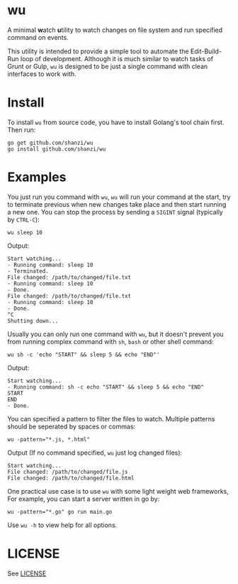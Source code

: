 # wu

A minimal **w**atch **u**tility to watch changes on file system and run specified
command on events.

This utility is intended to provide a simple tool to automate the Edit-Build-Run
loop of development. Although it is much similar to watch tasks of Grunt or Gulp,
`wu` is designed to be just a single command with clean interfaces to work with.

# Install

To install `wu` from source code, you have to install Golang's tool chain first.
Then run:

```
go get github.com/shanzi/wu
go install github.com/shanzi/wu
```


# Examples

You just run you command with `wu`, `wu` will run your command at the start,
try to terminate previous when new changes take place and then start running a new one.
You can stop the process by sending a `SIGINT` signal (typically by `CTRL-C`):

```
wu sleep 10
```

Output:
```
Start watching...
- Running command: sleep 10
- Terminated.
File changed: /path/to/changed/file.txt
- Running command: sleep 10
- Done.
File changed: /path/to/changed/file.txt
- Running command: sleep 10
- Done.
^C
Shutting down...
```

Usually you can only run one command with `wu`, but it doesn't prevent you from
running complex command with `sh`, `bash` or other shell command:

```
wu sh -c 'echo "START" && sleep 5 && echo "END"'
```

Output:
```
Start watching...
- Running command: sh -c echo "START" && sleep 5 && echo "END"
START
END
- Done.
```

You can specified a pattern to filter the files to watch. Multiple patterns
should be seperated by spaces or commas:

```
wu -pattern="*.js, *.html"
```

Output (If no command specified, `wu` just log changed files):

```
Start watching...
File changed: /path/to/changed/file.js
File changed: /path/to/changed/file.html
```

One practical use case is to use `wu` with some light weight web frameworks,
For example, you can start a server written in go by:

```
wu -pattern="*.go" go run main.go
```

Use `wu -h` to view help for all options.

# LICENSE

See [LICENSE](./LICENSE)
